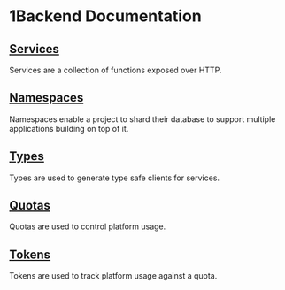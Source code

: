 # 1Backend Documentation

## [Services](services.md)

Services are a collection of functions exposed over HTTP.

## [Namespaces](namespaces.md)

Namespaces enable a project to shard their database to support multiple applications building on top of it.

## [Types](types.md)

Types are used to generate type safe clients for services.

## [Quotas](quotas.md)

Quotas are used to control platform usage.

## [Tokens](tokens.md)

Tokens are used to track platform usage against a quota.
